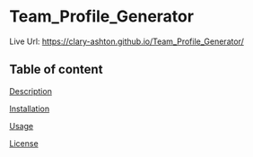 # Team_Profile_Generator

Live Url: https://clary-ashton.github.io/Team_Profile_Generator/

## Table of content

[Description](#description)

[Installation](#installation)

[Usage](#usage)

[License](#license)




